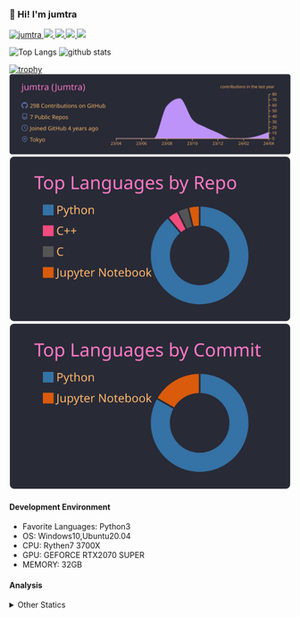 ### 👋 Hi! I'm jumtra
<p align="left"> 
  <a href="https://github.com/jumtra/jumtra/">
    <img src="https://komarev.com/ghpvc/?username=jumtra" alt="jumtra" />
  </a>
  <a href="http://twitter.com/Jumtra1">
    <img height="20" src="https://img.shields.io/twitter/follow/Jumtra1?label=Twitter&logo=twitter&style=flat" />
  </a>
  <a href="https://github.com/jumtra">
    <img height="20" src="https://img.shields.io/github/followers/jumtra?label=follow&logo=github&style=flat" />
  </a>
  <a href="http://qiita.com/Jumtra">
    <img height="20" src="https://qiita-badge.apiapi.app/s/Jumtra/posts.svg" />
  </a>
  <a href="http://qiita.com/Jumtra">
    <img height="20" src="https://qiita-badge.apiapi.app/s/Jumtra/contributions.svg" />
  </a>
</p>

<p align="left"> 
  <img alt="Top Langs" height="150px" src="https://github-readme-stats.vercel.app/api/top-langs/?username=jumtra&layout=compact&count_private=true&show_icons=true&show_icons=true&theme=onedark" />
  <img alt="github stats" height="150px" src="https://github-readme-stats.vercel.app/api?username=jumtra&count_private=true&show_icons=true&show_icons=true&theme=onedark" />
</p>

[![trophy](https://github-profile-trophy.vercel.app/?username=jumtra&theme=gruvbox)](https://github.com/ryo-ma/github-profile-trophy)
[![](https://raw.githubusercontent.com/jumtra/jumtra/master/profile-summary-card-output/dracula/0-profile-details.svg)](https://github.com/vn7n24fzkq/github-profile-summary-cards)
[![](https://raw.githubusercontent.com/jumtra/jumtra/master/profile-summary-card-output/dracula/1-repos-per-language.svg)](https://github.com/vn7n24fzkq/github-profile-summary-cards)
[![](https://raw.githubusercontent.com/jumtra/jumtra/master/profile-summary-card-output/dracula/2-most-commit-language.svg)](https://github.com/vn7n24fzkq/github-profile-summary-cards)


#### Development Environment

- Favorite Languages: Python3
- OS: Windows10,Ubuntu20.04
- CPU: Rythen7 3700X
- GPU: GEFORCE RTX2070 SUPER
- MEMORY: 32GB

#### Analysis
<details>
  <summary>Other Statics</summary>
<!--START_SECTION:waka-->
![Code Time](http://img.shields.io/badge/Code%20Time-333%20hrs%2033%20mins-blue)

![Profile Views](http://img.shields.io/badge/Profile%20Views-0-blue)

**🐱 My GitHub Data** 

> 📦 402.1 kB Used in GitHub's Storage 
 > 
> 🏆 0 Contributions in the Year 2024
 > 
> 💼 Opted to Hire
 > 
> 📜 10 Public Repositories 
 > 
> 🔑 23 Private Repositories 
 > 
**I'm an Early 🐤** 

```text
🌞 Morning                99 commits          ████░░░░░░░░░░░░░░░░░░░░░   17.52 % 
🌆 Daytime                211 commits         █████████░░░░░░░░░░░░░░░░   37.35 % 
🌃 Evening                226 commits         ██████████░░░░░░░░░░░░░░░   40.00 % 
🌙 Night                  29 commits          █░░░░░░░░░░░░░░░░░░░░░░░░   05.13 % 
```
📅 **I'm Most Productive on Wednesday** 

```text
Monday                   78 commits          ███░░░░░░░░░░░░░░░░░░░░░░   13.81 % 
Tuesday                  92 commits          ████░░░░░░░░░░░░░░░░░░░░░   16.28 % 
Wednesday                103 commits         █████░░░░░░░░░░░░░░░░░░░░   18.23 % 
Thursday                 72 commits          ███░░░░░░░░░░░░░░░░░░░░░░   12.74 % 
Friday                   63 commits          ███░░░░░░░░░░░░░░░░░░░░░░   11.15 % 
Saturday                 101 commits         ████░░░░░░░░░░░░░░░░░░░░░   17.88 % 
Sunday                   56 commits          ██░░░░░░░░░░░░░░░░░░░░░░░   09.91 % 
```


📊 **This Week I Spent My Time On** 

```text
🕑︎ Time Zone: Asia/Tokyo

💬 Programming Languages: 
Text                     33 mins             █████████████████░░░░░░░░   69.59 % 
JSON                     9 mins              █████░░░░░░░░░░░░░░░░░░░░   19.66 % 
Terraform                3 mins              ██░░░░░░░░░░░░░░░░░░░░░░░   06.27 % 
Python                   2 mins              █░░░░░░░░░░░░░░░░░░░░░░░░   04.48 % 

🔥 Editors: 
VS Code                  48 mins             █████████████████████████   100.00 % 

🐱‍💻 Projects: 
randstad-llm-job-offer   43 mins             ███████████████████████░░   90.38 % 
geekly-llm-job-offer     4 mins              ██░░░░░░░░░░░░░░░░░░░░░░░   09.08 % 
music_downloader         0 secs              ░░░░░░░░░░░░░░░░░░░░░░░░░   00.54 % 

💻 Operating System: 
Windows                  48 mins             █████████████████████████   100.00 % 
```

**I Mostly Code in Python** 

```text
Python                   29 repos            ██████████████████████░░░   87.88 % 
Jupyter Notebook         2 repos             ██░░░░░░░░░░░░░░░░░░░░░░░   06.06 % 
C                        1 repo              █░░░░░░░░░░░░░░░░░░░░░░░░   03.03 % 
C++                      1 repo              █░░░░░░░░░░░░░░░░░░░░░░░░   03.03 % 
```



**Timeline**

![Lines of Code chart](https://raw.githubusercontent.com/jumtra/jumtra/master/assets/bar_graph.png)


 Last Updated on 29/04/2024 19:33:50 UTC
<!--END_SECTION:waka-->
 </details>
